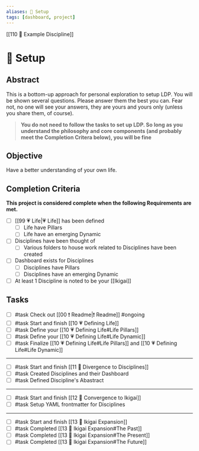 ```yaml
---
aliases: 🧰 Setup
tags: [dashboard, project]
---
```

[[110 🎀 Example Discipline]]
# 🧰 Setup
## Abstract
This is a bottom-up approach for personal exploration to setup LDP. You will be shown several questions. Please answer them the best you can. Fear not, no one will see your answers, they are yours and yours only (unless you share them, of course).

> **You do not need to follow the tasks to set up LDP. So long as you understand the philosophy and core components (and probably meet the Completion Critera below), you will be fine**

## Objective
Have a better understanding of your own life.

## Completion Criteria
**This project is considered complete when the following Requirements are met.**
- [ ] [[99 💗 Life|💗 Life]] has been defined
	- [ ] Life have Pillars 
	- [ ] Life have an emerging Dynamic
- [ ] Disciplines have been thought of
	- [ ] Various folders to house work related to Disciplines have been created
- [ ] Dashboard exists for Disciplines
	- [ ] Disciplines have Pillars
	- [ ] Disciplines have an emerging Dynamic
- [ ] At least 1 Discipline is noted to be your [[Ikigai]]

## Tasks
- [ ] #task Check out [[00 ❗ Readme|❗ Readme]] #ongoing 
- [ ] #task Start and finish [[10 💗 Defining Life]]
- [ ] #task Define your [[10 💗 Defining Life#Life Pillars]]
- [ ] #task Define your [[10 💗 Defining Life#Life Dynamic]]
- [ ] #task Finalize [[10 💗 Defining Life#Life Pillars]] and [[10 💗 Defining Life#Life Dynamic]]
---
- [ ] #task Start and finish [[11 🔀 Divergence to Disciplines]]
- [ ] #task Created Disciplines and their Dashboard
- [ ] #task Defined Discipline's Abastract
---
- [ ] #task Start and finish [[12 🔂 Convergence to Ikigai]]
- [ ] #task Setup YAML frontmatter for Disciplines
---
- [ ] #task Start and finish [[13 🎎 Ikigai Expansion]]
- [ ] #task Completed [[13 🎎 Ikigai Expansion#The Past]]
- [ ] #task Completed [[13 🎎 Ikigai Expansion#The Present]]
- [ ] #task Completed [[13 🎎 Ikigai Expansion#The Future]]